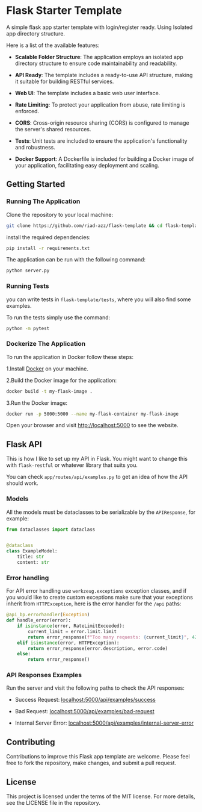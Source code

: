 # Flask Starter Template

A simple flask app starter template with login/register ready. Using Isolated app directory structure.

Here is a list of the available features:

- **Scalable Folder Structure**: The application employs an isolated app directory structure to ensure code
  maintainability and readability.

- **API Ready**: The template includes a ready-to-use API structure, making it suitable for building RESTful services.

- **Web UI**: The template includes a basic web user interface.

- **Rate Limiting**: To protect your application from abuse, rate limiting is enforced.

- **CORS**: Cross-origin resource sharing (CORS) is configured to manage the server's shared resources.

- **Tests**: Unit tests are included to ensure the application's functionality and robustness.

- **Docker Support**: A Dockerfile is included for building a Docker image of your application, facilitating easy
  deployment and scaling.

## Getting Started

### Running The Application

Clone the repository to your local machine:

```bash
git clone https://github.com/riad-azz/flask-template && cd flask-template
```

install the required dependencies:

```bash
pip install -r requirements.txt
```

The application can be run with the following command:

```bash
python server.py
```

### Running Tests

you can write tests in `flask-template/tests`, where you will also find some examples.

To run the tests simply use the command:

```bash
python -m pytest
```

### Dockerize The Application

To run the application in Docker follow these steps:

1.Install [Docker](https://www.docker.com/) on your machine.

2.Build the Docker image for the application:

```bash
docker build -t my-flask-image .
```

3.Run the Docker image:

```bash
docker run -p 5000:5000 --name my-flask-container my-flask-image
```

Open your browser and visit [http://localhost:5000](http://localhost:5000/) to see the website.

## Flask API

This is how I like to set up my API in Flask. You might want to change this with `flask-restful` or whatever library
that suits you.

You can check `app/routes/api/examples.py` to get an idea of how the API should work.

### Models

All the models must be dataclasses to be serializable by the `APIResponse`, for example:

```python
from dataclasses import dataclass


@dataclass
class ExampleModel:
    title: str
    content: str
```

### Error handling

For API error handling use `werkzeug.exceptions` exception classes, and if you would like to create custom
exceptions make sure that your exceptions inherit from `HTTPException`, here is the error handler for the `/api` paths:

```python
@api_bp.errorhandler(Exception)
def handle_error(error):
    if isinstance(error, RateLimitExceeded):
        current_limit = error.limit.limit
        return error_response(f"Too many requests: {current_limit}", 429)
    elif isinstance(error, HTTPException):
        return error_response(error.description, error.code)
    else:
        return error_response()
```

### API Responses Examples

Run the server and visit the following paths to check the API responses:

- Success Request: [localhost:5000/api/examples/success](http://localhost:5000/api/examples/success)

- Bad Request: [localhost:5000/api/examples/bad-request](http://localhost:5000/api/examples/bad-request)

- Internal Server
  Error: [localhost:5000/api/examples/internal-server-error](http://localhost:5000/api/examples/internal-server-error)

## Contributing

Contributions to improve this Flask app template are welcome. Please feel free to fork the repository, make changes, and
submit a pull request.

## License

This project is licensed under the terms of the MIT license. For more details, see the LICENSE file in the repository.
